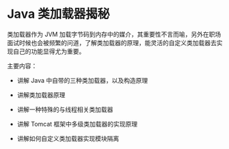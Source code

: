

# Java 类加载器揭秘

类加载器作为 JVM 加载字节码到内存中的媒介，其重要性不言而喻，另外在职场面试时候也会被频繁的问道，了解类加载器的原理，能灵活的自定义类加载器去实现自己的功能显得尤为重要。

主要内容：

- 讲解 Java 中自带的三种类加载器，以及构造原理

- 讲解类加载器原理

- 讲解一种特殊的与线程相关类加载器

- 讲解 Tomcat 框架中多级类加载器的实现原理

- 讲解如何自定义类加载器实现模块隔离





